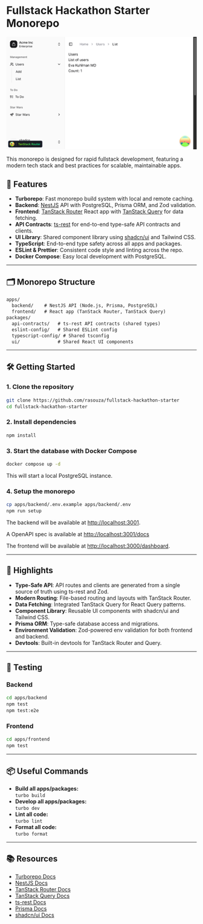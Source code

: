 # Fullstack Hackathon Starter Monorepo

![Dashboard](preview.png)

This monorepo is designed for rapid fullstack development, featuring a modern tech stack and best practices for scalable, maintainable apps.


## 🚀 Features

- **Turborepo**: Fast monorepo build system with local and remote caching.
- **Backend**: [NestJS](https://nestjs.com/) API with PostgreSQL, Prisma ORM, and Zod validation.
- **Frontend**: [TanStack Router](https://tanstack.com/router) React app with [TanStack Query](https://tanstack.com/query) for data fetching.
- **API Contracts**: [ts-rest](https://ts-rest.com/) for end-to-end type-safe API contracts and clients.
- **UI Library**: Shared component library using [shadcn/ui](https://ui.shadcn.com/) and Tailwind CSS.
- **TypeScript**: End-to-end type safety across all apps and packages.
- **ESLint & Prettier**: Consistent code style and linting across the repo.
- **Docker Compose**: Easy local development with PostgreSQL.

---

## 🗂️ Monorepo Structure

```
apps/
  backend/    # NestJS API (Node.js, Prisma, PostgreSQL)
  frontend/   # React app (TanStack Router, TanStack Query)
packages/
  api-contracts/   # ts-rest API contracts (shared types)
  eslint-config/   # Shared ESLint config
  typescript-config/ # Shared tsconfig
  ui/              # Shared React UI components
```

---

## 🛠️ Getting Started

### 1. Clone the repository

```bash
git clone https://github.com/rasouza/fullstack-hackathon-starter
cd fullstack-hackathon-starter
```

### 2. Install dependencies

```bash
npm install
```

### 3. Start the database with Docker Compose

```bash
docker compose up -d
```

This will start a local PostgreSQL instance.

### 4. Setup the monorepo

```bash
cp apps/backend/.env.example apps/backend/.env
npm run setup
```

The backend will be available at [http://localhost:3001](http://localhost:3001).

A OpenAPI spec is available at [http://localhost:3001/docs](http://localhost:3001/docs)

The frontend will be available at [http://localhost:3000/dashboard](http://localhost:3000/dashboard).

---

## 🧩 Highlights

- **Type-Safe API**: API routes and clients are generated from a single source of truth using ts-rest and Zod.
- **Modern Routing**: File-based routing and layouts with TanStack Router.
- **Data Fetching**: Integrated TanStack Query for React Query patterns.
- **Component Library**: Reusable UI components with shadcn/ui and Tailwind CSS.
- **Prisma ORM**: Type-safe database access and migrations.
- **Environment Validation**: Zod-powered env validation for both frontend and backend.
- **Devtools**: Built-in devtools for TanStack Router and Query.

---

## 🧪 Testing

### Backend

```bash
cd apps/backend
npm test
npm test:e2e
```

### Frontend

```bash
cd apps/frontend
npm test
```

---

## 📦 Useful Commands

- **Build all apps/packages:**  
  `turbo build`
- **Develop all apps/packages:**  
  `turbo dev`
- **Lint all code:**  
  `turbo lint`
- **Format all code:**  
  `turbo format`

---

## 📚 Resources

- [Turborepo Docs](https://turborepo.com/docs)
- [NestJS Docs](https://docs.nestjs.com/)
- [TanStack Router Docs](https://tanstack.com/router)
- [TanStack Query Docs](https://tanstack.com/query)
- [ts-rest Docs](https://ts-rest.com/)
- [Prisma Docs](https://www.prisma.io/docs/)
- [shadcn/ui Docs](https://ui.shadcn.com/)
